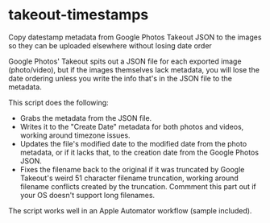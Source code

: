 # takeout-timestamps
Copy datestamp metadata from Google Photos Takeout JSON to the images so they can be uploaded elsewhere without losing date order

Google Photos' Takeout spits out a JSON file for each exported image (photo/video), but if the images themselves lack metadata, you will lose the date ordering unless you write the info that's in the JSON file to the metadata.

This script does the following:
- Grabs the metadata from the JSON file.
- Writes it to the "Create Date" metadata for both photos and videos, working around timezone issues.
- Updates the file's modified date to the modified date from the photo metadata, or if it lacks that, to the creation date from the Google Photos JSON.
- Fixes the filename back to the original if it was truncated by Google Takeout's weird 51 character filename truncation, working around filename conflicts created by the truncation. Commment this part out if your OS doesn't support long filenames.

The script works well in an Apple Automator workflow (sample included).


